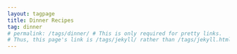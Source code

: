 ```yaml
---
layout: tagpage
title: Dinner Recipes
tag: dinner
# permalink: /tags/dinner/ # This is only required for pretty links.
# Thus, this page's link is /tags/jekyll/ rather than /tags/jekyll.html
---
```

